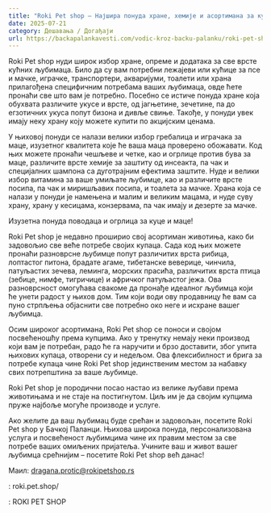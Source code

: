 ```yaml
---
title: "Roki Pet shop – Најшира понуда хране, хемије и асортимана за кућне љубимце"
date: 2025-07-21
category: Дешавања / Догађаји
url: https://backapalankavesti.com/vodic-kroz-backu-palanku/roki-pet-shop-backa-palanka/
---
```


Roki Pet shop нуди широк избор хране, опреме и додатака за све врсте кућних љубимаца. Било да су вам потребни лежајеви или кућице за псе и мачке, играчке, транспортери, акваријуми, тоалети или храна прилагођена специфичним потребама ваших љубимаца, овде ћете пронаћи све што вам је потребно. Посебно се истиче понуда хране која обухвата различите укусе и врсте, од јагњетине, зечетине, па до егзотичних укуса попут бизона и дивље свиње. Такође, у понуди увек имају неку храну коју можете купити по акцијским ценама.

У њиховој понуди се налази велики избор гребалица и играчака за маце, изузетног квалитета које ће ваша маца проверено обожавати. Код њих можете пронаћи чешљеве и четке, као и огрлице против бува за маце, различите врсте хемије за заштиту од инсеакта, па чак и специјалних шампона са дуготрајним ефектима заштите. Нуде и велики избор витамина за ваше умиљате љубимце, као и различите врсте посипа, па чак и миришљавих посипа, и тоалета за мачке. Храна која се налази у понуди је намењена и малим и великим мацама, и нуде суву храну, храну у кесицама, конзервама, па чак имају и дезерте за мачке.

Изузетна понуда поводаца и огрлица за куце и маце!

Roki Pet shop је недавно проширио свој асортиман животиња, како би задовољио све веће потребе својих купаца. Сада код њих можете пронаћи разноврсне љубимце попут различитих врста рибица, лоптастог питона, брадате агаме, тибетанске веверице, чинчила, патуљастих зечева, леминга, морских прасића, различитих врста птица (зебице, нимфе, тигричице) и афричког патуљастог јежа. Ова разноврсност омогућава свакоме да пронађе идеалног љубимца који ће унети радост у њихов дом. Тим који води ову продавницу ће вам са пуно стрпљења објаснити све потребно око неге и исхране вашег љубимца.

Осим широког асортимана, Roki Pet shop се поноси и својом посвећеношћу према купцима. Ако у тренутку немају неки производ који вам је потребан, радо ће га наручити и брзо доставити, због упита њихових купаца, отворени су и недељом. Ова флексибилност и брига за потребе купаца чине Roki Pet shop јединственим местом за набавку свих потрепштина за ваше љубимце.

Roki Pet shop је породични посао настао из велике љубави према животињама и не стаје на постигнутом. Циљ им је да својим купцима пруже најбоље могуће производе и услуге.

Ако желите да ваш љубимац буде срећан и задовољан, посетите Roki Pet shop у Бачкој Паланци. Њихова широка понуда, персонализована услуга и посвећеност љубимцима чине их правим местом за све потребе ваших омиљених пријатеља. Учините ваш и живот вашег љубимца срећнијим – посетите Roki Pet shop већ данас!

Маил: dragana.protic@rokipetshop.rs

: roki.pet.shop/

: ROKI PET SHOP
